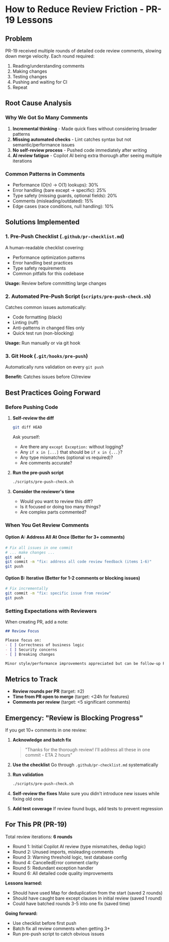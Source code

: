 # How to Reduce Review Friction - PR-19 Lessons

## Problem
PR-19 received multiple rounds of detailed code review comments, slowing down merge velocity. Each round required:
1. Reading/understanding comments
2. Making changes
3. Testing changes
4. Pushing and waiting for CI
5. Repeat

## Root Cause Analysis

### Why We Got So Many Comments

1. **Incremental thinking** - Made quick fixes without considering broader patterns
2. **Missing automated checks** - Lint catches syntax but not semantic/performance issues
3. **No self-review process** - Pushed code immediately after writing
4. **AI review fatigue** - Copilot AI being extra thorough after seeing multiple iterations

### Common Patterns in Comments

- Performance (O(n) → O(1) lookups): 30%
- Error handling (bare except → specific): 25%
- Type safety (missing guards, optional fields): 20%
- Comments (misleading/outdated): 15%
- Edge cases (race conditions, null handling): 10%

## Solutions Implemented

### 1. Pre-Push Checklist (`.github/pr-checklist.md`)
A human-readable checklist covering:
- Performance optimization patterns
- Error handling best practices
- Type safety requirements
- Common pitfalls for this codebase

**Usage:** Review before committing large changes

### 2. Automated Pre-Push Script (`scripts/pre-push-check.sh`)
Catches common issues automatically:
- Code formatting (black)
- Linting (ruff)
- Anti-patterns in changed files only
- Quick test run (non-blocking)

**Usage:** Run manually or via git hook

### 3. Git Hook (`.git/hooks/pre-push`)
Automatically runs validation on every `git push`

**Benefit:** Catches issues before CI/review

## Best Practices Going Forward

### Before Pushing Code

1. **Self-review the diff**
   ```bash
   git diff HEAD
   ```
   Ask yourself:
   - Are there any `except Exception:` without logging?
   - Any `if x in [...]` that should be `if x in {...}`?
   - Any type mismatches (optional vs required)?
   - Are comments accurate?

2. **Run the pre-push script**
   ```bash
   ./scripts/pre-push-check.sh
   ```

3. **Consider the reviewer's time**
   - Would you want to review this diff?
   - Is it focused or doing too many things?
   - Are complex parts commented?

### When You Get Review Comments

#### Option A: Address All At Once (Better for 3+ comments)
```bash
# Fix all issues in one commit
# ... make changes ...
git add .
git commit -m "fix: address all code review feedback (items 1-6)"
git push
```

#### Option B: Iterative (Better for 1-2 comments or blocking issues)
```bash
# Fix incrementally
git commit -m "fix: specific issue from review"
git push
```

### Setting Expectations with Reviewers

When creating PR, add a note:
```markdown
## Review Focus

Please focus on:
- [ ] Correctness of business logic
- [ ] Security concerns
- [ ] Breaking changes

Minor style/performance improvements appreciated but can be follow-up PRs.
```

## Metrics to Track

- **Review rounds per PR** (target: ≤2)
- **Time from PR open to merge** (target: <24h for features)
- **Comments per review** (target: <5 significant comments)

## Emergency: "Review is Blocking Progress"

If you get 10+ comments in one review:

1. **Acknowledge and batch fix**
   > "Thanks for the thorough review! I'll address all these in one commit - ETA 2 hours"

2. **Use the checklist**
   Go through `.github/pr-checklist.md` systematically

3. **Run validation**
   ```bash
   ./scripts/pre-push-check.sh
   ```

4. **Self-review the fixes**
   Make sure you didn't introduce new issues while fixing old ones

5. **Add test coverage**
   If review found bugs, add tests to prevent regression

## For This PR (PR-19)

Total review iterations: **6 rounds**
- Round 1: Initial Copilot AI review (type mismatches, dedup logic)
- Round 2: Unused imports, misleading comments
- Round 3: Warning threshold logic, test database config
- Round 4: CancelledError comment clarity
- Round 5: Redundant exception handler
- Round 6: All detailed code quality improvements

**Lessons learned:**
- Should have used Map for deduplication from the start (saved 2 rounds)
- Should have caught bare except clauses in initial review (saved 1 round)
- Could have batched rounds 3-5 into one fix (saved time)

**Going forward:**
- Use checklist before first push
- Batch fix all review comments when getting 3+
- Run pre-push script to catch obvious issues
